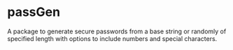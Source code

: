 # passGen
A package to generate secure passwords from a base string or randomly of specified length with options to include numbers and special characters.
